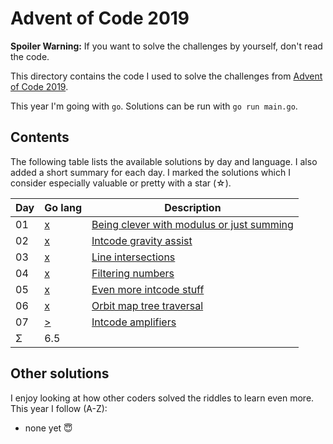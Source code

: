 Advent of Code 2019
===================

**Spoiler Warning:** If you want to solve the challenges by yourself, don't read the code.

This directory contains the code I used to solve the challenges from [Advent of Code 2019](http://adventofcode.com/2019).

This year I'm going with `go`. Solutions can be run with `go run main.go`.

Contents
--------

The following table lists the available solutions by day and language. I also
added a short summary for each day. I marked the solutions which I consider
especially valuable or pretty with a star (☆).

Day | Go lang   | Description
----|-----------|--------------------------------------------------------------
01  | [x][go01] | [Being clever with modulus or just summing][aoc01]
02  | [x][go02] | [Intcode gravity assist][aoc02]
03  | [x][go03] | [Line intersections][aoc03]
04  | [x][go04] | [Filtering numbers][aoc04]
05  | [x][go05] | [Even more intcode stuff][aoc05]
06  | [x][go06] | [Orbit map tree traversal][aoc06]
07  | [>][go07] | [Intcode amplifiers][aoc07]
Σ   |       6.5 |

Other solutions
---------------

I enjoy looking at how other coders solved the riddles to learn even more. This
year I follow (A-Z):

* none yet 😇

 [aoc01]: http://adventofcode.com/2019/day/1
 [aoc02]: http://adventofcode.com/2019/day/2
 [aoc03]: http://adventofcode.com/2019/day/3
 [aoc04]: http://adventofcode.com/2019/day/4
 [aoc05]: http://adventofcode.com/2019/day/5
 [aoc06]: http://adventofcode.com/2019/day/6
 [aoc07]: http://adventofcode.com/2019/day/7
 [go01]: day01/main.go
 [go02]: day02/main.go
 [go03]: day03/main.go
 [go04]: day04/main.go
 [go05]: day05/main.go
 [go06]: day06/main.go
 [go07]: day07/main.go
